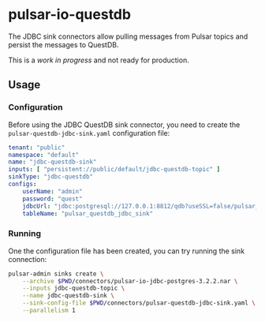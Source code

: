 # pulsar-io-questdb

The JDBC sink connectors allow pulling messages from Pulsar topics and persist the messages to QuestDB.

This is a *work in progress* and not ready for production.

## Usage

### Configuration

Before using the JDBC QuestDB sink connector, you need to create the `pulsar-questdb-jdbc-sink.yaml` configuration file:

```yaml
tenant: "public"
namespace: "default"
name: "jdbc-questdb-sink"
inputs: [ "persistent://public/default/jdbc-questdb-topic" ]
sinkType: "jdbc-questdb"
configs:
    userName: "admin"
    password: "quest"
    jdbcUrl: "jdbc:postgresql://127.0.0.1:8812/qdb?useSSL=false/pulsar_questdb_jdbc_sink"
    tableName: "pulsar_questdb_jdbc_sink"
```

### Running

One the configuration file has been created, you can try running the sink connection:

```bash
pulsar-admin sinks create \
    --archive $PWD/connectors/pulsar-io-jdbc-postgres-3.2.2.nar \
    --inputs jdbc-questdb-topic \
    --name jdbc-questdb-sink \
    --sink-config-file $PWD/connectors/pulsar-questdb-jdbc-sink.yaml \
    --parallelism 1
```